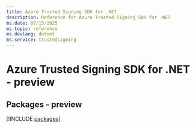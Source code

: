 ```yaml
---
title: Azure Trusted Signing SDK for .NET
description: Reference for Azure Trusted Signing SDK for .NET
ms.date: 07/15/2025
ms.topic: reference
ms.devlang: dotnet
ms.service: trustedsigning
---
```

# Azure Trusted Signing SDK for .NET - preview
## Packages - preview
[!INCLUDE [packages](trusted-signing-index.md)]